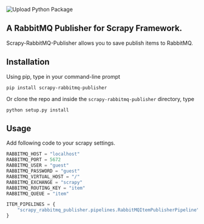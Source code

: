 ![Upload Python Package](https://github.com/toshi-qcri/scrapy-rabbitmq-publisher/workflows/Upload%20Python%20Package/badge.svg)
## A RabbitMQ Publisher for Scrapy Framework.

Scrapy-RabbitMQ-Publisher allows you to save publish items to RabbitMQ.

## Installation

Using pip, type in your command-line prompt

```
pip install scrapy-rabbitmq-publisher
```

Or clone the repo and inside the `scrapy-rabbitmq-publisher` directory, type

```
python setup.py install
```

## Usage

Add following code to your scrapy settings.

```python
RABBITMQ_HOST = "localhost"
RABBITMQ_PORT = 5672
RABBITMQ_USER = "guest"
RABBITMQ_PASSWORD = "guest"
RABBITMQ_VIRTUAL_HOST = "/"
RABBITMQ_EXCHANGE = "scrapy"
RABBITMQ_ROUTING_KEY = "item"
RABBITMQ_QUEUE = "item"

ITEM_PIPELINES = {
    "scrapy_rabbitmq_publisher.pipelines.RabbitMQItemPublisherPipeline": 1,
}
```
